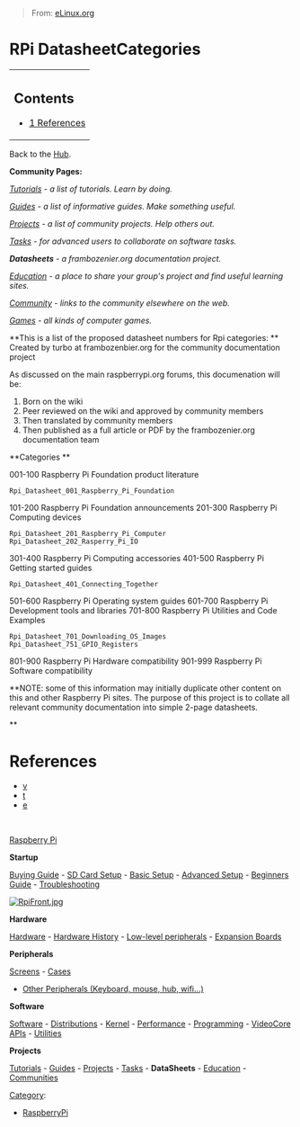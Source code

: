> From: [eLinux.org](http://eLinux.org/RPi_DatasheetCategories "http://eLinux.org/RPi_DatasheetCategories")


# RPi DatasheetCategories



<table>
<col width="100%" />
<tbody>
<tr class="odd">
<td align="left"><h2>Contents</h2>
<ul>
<li><a href="#References">1 References</a></li>
</ul></td>
</tr>
</tbody>
</table>

Back to the [Hub](http://eLinux.org/R-Pi_Hub "R-Pi Hub").


 **Community Pages:**

*[Tutorials](http://eLinux.org/RPi_Tutorials "RPi Tutorials") - a list of tutorials.
Learn by doing.*

*[Guides](http://eLinux.org/RPi_Guides "RPi Guides") - a list of informative guides. Make
something useful.*

*[Projects](http://eLinux.org/RPi_Projects "RPi Projects") - a list of community
projects. Help others out.*

*[Tasks](http://eLinux.org/RPi_Tasks "RPi Tasks") - for advanced users to collaborate on
software tasks.*

***Datasheets** - a frambozenier.org documentation project.*

*[Education](http://eLinux.org/RPi_Education "RPi Education") - a place to share your
group's project and find useful learning sites.*

*[Community](http://eLinux.org/RPi_Community "RPi Community") - links to the community
elsewhere on the web.*

*[Games](http://eLinux.org/RPi_Games "RPi Games") - all kinds of computer games.*



**This is a list of the proposed datasheet numbers for Rpi categories:
** Created by turbo at frambozenbier.org for the community documentation
project

As discussed on the main raspberrypi.org forums, this documenation will
be:

 1) Born on the wiki
 2) Peer reviewed on the wiki and approved by community members
 3) Then translated by community members
 4) Then published as a full article or PDF by the frambozenier.org
documentation team


 **Categories
**

001-100 Raspberry Pi Foundation product literature

    Rpi_Datasheet_001_Raspberry_Pi_Foundation

101-200 Raspberry Pi Foundation announcements
 201-300 Raspberry Pi Computing devices

    Rpi_Datasheet_201_Raspberry_Pi_Computer
    Rpi_Datasheet_202_Rasperry_Pi_IO

301-400 Raspberry Pi Computing accessories
 401-500 Raspberry Pi Getting started guides

    Rpi_Datasheet_401_Connecting_Together

501-600 Raspberry Pi Operating system guides
 601-700 Raspberry Pi Development tools and libraries
 701-800 Raspberry Pi Utilities and Code Examples

    Rpi_Datasheet_701_Downloading_OS_Images
    Rpi_Datasheet_751_GPIO_Registers

801-900 Raspberry Pi Hardware compatibility
 901-999 Raspberry Pi Software compatibility



**NOTE: some of this information may initially duplicate other content
on this and other Raspberry Pi sites.
 The purpose of this project is to collate all relevant community
documentation into simple 2-page datasheets.

**



# References



-   [v](http://eLinux.org/Template:Raspberry_Pi "Template:Raspberry Pi")
-   [t](http://eLinux.org/Template_talk:Raspberry_Pi "Template talk:Raspberry Pi")
-   [e](http://elinux.org/index.php?title=Template:Raspberry_Pi&action=edit)

 

[Raspberry Pi](http://eLinux.org/R-Pi_Hub "R-Pi Hub")

**Startup**

[Buying Guide](http://eLinux.org/RPi_Buying_Guide "RPi Buying Guide") - [SD Card
Setup](http://eLinux.org/RPi_Easy_SD_Card_Setup "RPi Easy SD Card Setup") - [Basic
Setup](http://eLinux.org/RPi_Hardware_Basic_Setup "RPi Hardware Basic Setup") - [Advanced
Setup](http://eLinux.org/RPi_Advanced_Setup "RPi Advanced Setup") - [Beginners
Guide](http://eLinux.org/RPi_Beginners "RPi Beginners") -
[Troubleshooting](http://eLinux.org/R-Pi_Troubleshooting "R-Pi Troubleshooting")

[![RpiFront.jpg](http://eLinux.org/images/thumb/9/96/RpiFront.jpg/167px-RpiFront.jpg)](http://eLinux.org/File:RpiFront.jpg)

**Hardware**

[Hardware](http://eLinux.org/RPi_Hardware "RPi Hardware") - [Hardware
History](http://eLinux.org/RPi_HardwareHistory "RPi HardwareHistory") - [Low-level
peripherals](http://eLinux.org/RPi_Low-level_peripherals "RPi Low-level peripherals") -
[Expansion Boards](http://eLinux.org/RPi_Expansion_Boards "RPi Expansion Boards")

**Peripherals**

[Screens](http://eLinux.org/RPi_Screens "RPi Screens") - [Cases](http://eLinux.org/RPi_Cases "RPi Cases")
- [Other Peripherals (Keyboard, mouse, hub,
wifi...)](http://eLinux.org/RPi_VerifiedPeripherals "RPi VerifiedPeripherals")

**Software**

[Software](http://eLinux.org/RPi_Software "RPi Software") -
[Distributions](http://eLinux.org/RPi_Distributions "RPi Distributions") -
[Kernel](http://eLinux.org/RPi_Kernel_Compilation "RPi Kernel Compilation") -
[Performance](http://eLinux.org/RPi_Performance "RPi Performance") -
[Programming](http://eLinux.org/RPi_Programming "RPi Programming") - [VideoCore
APIs](http://eLinux.org/RPi_VideoCore_APIs "RPi VideoCore APIs") -
[Utilities](http://eLinux.org/RPi_Utilities "RPi Utilities")

**Projects**

[Tutorials](http://eLinux.org/RPi_Tutorials "RPi Tutorials") -
[Guides](http://eLinux.org/RPi_Guides "RPi Guides") -
[Projects](http://eLinux.org/RPi_Projects "RPi Projects") -
[Tasks](http://eLinux.org/RPi_Tasks "RPi Tasks") - **DataSheets** -
[Education](http://eLinux.org/RPi_Education "RPi Education") -
[Communities](http://eLinux.org/RPi_Community "RPi Community")


[Category](http://eLinux.org/Special:Categories "Special:Categories"):

-   [RaspberryPi](http://eLinux.org/Category:RaspberryPi "Category:RaspberryPi")

